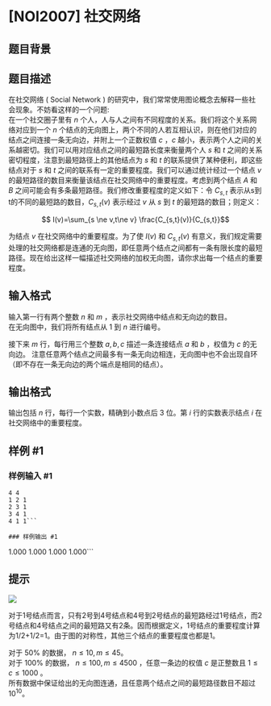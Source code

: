 # [NOI2007] 社交网络

## 题目背景



## 题目描述

在社交网络 ( Social Network ) 的研究中，我们常常使用图论概念去解释一些社会现象。不妨看这样的一个问题:   
在一个社交圈子里有 $n$ 个人，人与人之间有不同程度的关系。我们将这个关系网络对应到一个 $n$ 个结点的无向图上，两个不同的人若互相认识，则在他们对应的结点之间连接一条无向边，并附上一个正数权值 $c$ ，$c$ 越小，表示两个人之间的关系越密切。我们可以用对应结点之间的最短路长度来衡量两个人 $s$ 和 $t$ 之间的关系密切程度，注意到最短路径上的其他结点为 $s$ 和 $t$ 的联系提供了某种便利，即这些结点对于 $s$ 和 $t$ 之间的联系有一定的重要程度。我们可以通过统计经过一个结点 $v$ 的最短路径的数目来衡量该结点在社交网络中的重要程度。考虑到两个结点 $A$ 和 $B$ 之间可能会有多条最短路径。我们修改重要程度的定义如下：令 $C_{s,t}$ 表示从s到t的不同的最短路的数目，$C_{s,t}(v)$ 表示经过 $v$ 从 $s$ 到 $t$ 的最短路的数目；则定义：

$$ I(v)=\sum_{s \ne v,t\ne v} \frac{C_{s,t}(v)}{C_{s,t}}$$

为结点 $v$ 在社交网络中的重要程度。为了使 $I(v)$ 和 $C_{s,t}(v)$ 有意义，我们规定需要处理的社交网络都是连通的无向图，即任意两个结点之间都有一条有限长度的最短路径。现在给出这样一幅描述社交网络的加权无向图，请你求出每一个结点的重要程度。

## 输入格式

输入第一行有两个整数 $n$ 和 $m$ ，表示社交网络中结点和无向边的数目。    
在无向图中，我们将所有结点从 $1$ 到 $n$ 进行编号。

接下来 $m$ 行，每行用三个整数 $a , b , c$ 描述一条连接结点 $a$ 和 $b$ ，权值为 $c$ 的无向边。
注意任意两个结点之间最多有一条无向边相连，无向图中也不会出现自环（即不存在一条无向边的两个端点是相同的结点）。

## 输出格式

输出包括 $n$ 行，每行一个实数，精确到小数点后 $3$ 位。第 $i$ 行的实数表示结点 $i$ 在社交网络中的重要程度。

## 样例 #1

### 样例输入 #1
```
4 4
1 2 1
2 3 1
3 4 1
4 1 1```

### 样例输出 #1

```
1.000
1.000
1.000
1.000```

## 提示

 ![](https://cdn.luogu.com.cn/upload/pic/1136.png) 

对于1号结点而言，只有2号到4号结点和4号到2号结点的最短路经过1号结点，而2号结点和4号结点之间的最短路又有2条。因而根据定义，1号结点的重要程度计算为1/2+1/2=1。由于图的对称性，其他三个结点的重要程度也都是1。

对于 $50\%$ 的数据， $n \le 10 , m \le 45$。     
对于 $100\%$ 的数据， $n \le 100 , m \le 4500$ ，任意一条边的权值 $c$ 是正整数且 $1 \leqslant c \leqslant 1000$ 。    
所有数据中保证给出的无向图连通，且任意两个结点之间的最短路径数目不超过 $10^{10}$。     



